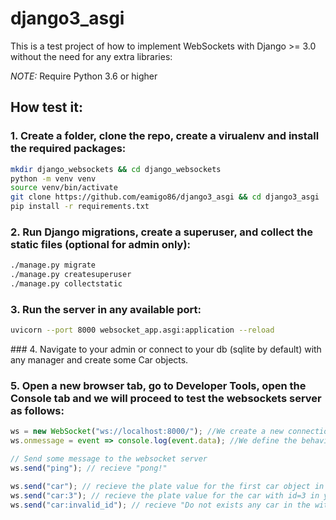 # django3_asgi

This is a test project of how to implement WebSockets with Django >= 3.0 without the need for any extra libraries:

_NOTE:_ Require Python 3.6 or higher

## How test it:

### 1. Create a folder, clone the repo, create a virualenv and install the required packages:

```bash
mkdir django_websockets && cd django_websockets
python -m venv venv
source venv/bin/activate
git clone https://github.com/eamigo86/django3_asgi && cd django3_asgi
pip install -r requirements.txt
```

### 2. Run Django migrations, create a superuser, and collect the static files (optional for admin only):

```bash
./manage.py migrate
./manage.py createsuperuser
./manage.py collectstatic
```

### 3. Run the server in any available port:

```bash
uvicorn --port 8000 websocket_app.asgi:application --reload
```

### 4. Navigate to your admin or connect to your db (sqlite by default) with any manager and create some Car objects.

### 5. Open a new browser tab, go to Developer Tools, open the Console tab and we will proceed to test the websockets server as follows:

```javascript
ws = new WebSocket("ws://localhost:8000/"); //We create a new connection to our server specifying the protocol, address, and port
ws.onmessage = event => console.log(event.data); //We define the behavior that our client will have with the incoming messages

// Send some message to the websocket server
ws.send("ping"); // recieve "pong!"

ws.send("car"); // recieve the plate value for the first car object in db
ws.send("car:3"); // recieve the plate value for the car with id=3 in your db
ws.send("car:invalid_id"); // recieve "Do not exists any car in the with id 'invalid_id'"
```
